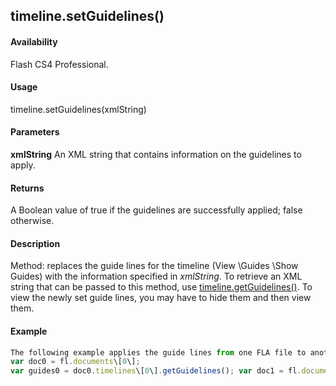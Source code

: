 ## timeline.setGuidelines()

#### Availability

Flash CS4 Professional.

#### Usage

timeline.setGuidelines(xmlString)

#### Parameters

**xmlString** An XML string that contains information on the guidelines to apply.

#### Returns

A Boolean value of true if the guidelines are successfully applied; false otherwise.

#### Description

Method: replaces the guide lines for the timeline (View \Guides \Show Guides) with the information specified in
*xmlString*. To retrieve an XML string that can be passed to this method, use [timeline.getGuidelines()](../Timeline_object/timeli23.md). To view the newly set guide lines, you may have to hide them and then view them.

#### Example

```javascript
The following example applies the guide lines from one FLA file to another FLA file:
var doc0 = fl.documents\[0\];
var guides0 = doc0.timelines\[0\].getGuidelines(); var doc1 = fl.documents\[1\]; doc1.timelines\[0\].setGuidelines(guides0);

```